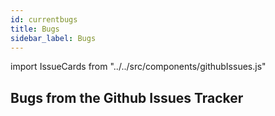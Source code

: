 ```yaml
---
id: currentbugs
title: Bugs
sidebar_label: Bugs
---
```


import IssueCards from "../../src/components/githubIssues.js"

## Bugs from the Github Issues Tracker

<IssueCards label="bug"/>
